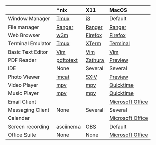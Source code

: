 |                 |\*nix                                               |X11                                                  |MacOS|
|:----------------|:---------------------------------------------------|:----------------------------------------------------|:----|
|Window Manager   |[Tmux](https://github.com/tmux/tmux/wiki)           |[i3](https://i3wm.org/)                              |Default|
|File manager     |[Ranger](https://ranger.github.io/)                 |[Ranger](https://ranger.github.io/)                  |[Ranger](https://ranger.github.io/)|
|Web Browser      |[w3m](http://w3m.sourceforge.net/)                  |[Firefox](https://www.mozilla.org/en-US/firefox/new/)|[Firefox](https://www.mozilla.org/en-US/firefox/new/)|
|Terminal Emulator|[Tmux](https://github.com/tmux/tmux/wiki)           |[XTerm](https://invisible-island.net/xterm/)         |[Terminal](https://en.wikipedia.org/wiki/Terminal_(macOS))|
|Basic Text Editor|[Vim](https://www.vim.org/)                         |[Vim](https://www.vim.org/)                          |[Vim](https://www.vim.org/)|
|PDF Reader       |[pdftotext](https://en.wikipedia.org/wiki/Pdftotext)|[Zathura](https://pwmt.org/projects/zathura/)        |[Preview](https://support.apple.com/guide/preview/welcome/mac)         |
|IDE              |None                                                |Several                                              |Several|
|Photo Viewer     |[imcat](https://github.com/stolk/imcat)             |[SXIV](https://github.com/muennich/sxiv)             |[Preview](https://support.apple.com/guide/preview/welcome/mac)|
|Video Player     |[mpv](https://mpv.io/)                              |[mpv](https://mpv.io/)                               |[Quicktime](https://support.apple.com/quicktime)|
|Music Player     |[mpv](https://mpv.io/)                              |[mpv](https://mpv.io/)                               |[Quicktime](https://support.apple.com/quicktime)|
|Email Client     |                                                    |                                                     |[Microsoft Office](https://www.office.com/)|
|Messaging Client |None                                                |Several                                              |Several|
|Calendar         |                                                    |                                                     |[Microsoft Office](https://www.office.com/)|
|Screen recording |[asciinema](https://asciinema.org/)                 |[OBS](https://obsproject.com/)                       |Default|
|Office Suite     |None                                                |None                                                 |[Microsoft Office](https://www.office.com/)|
